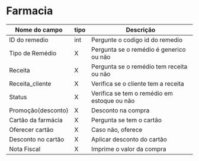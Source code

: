 # Farmacia
|Nome do campo|tipo|Descrição|
|-------------|----|---------|
ID do remedio |int| Pergunte o codigo id do remedio
Tipo de Remédio|X|Pergunta se o remédio é generico ou não
Receita|X|Pergunta se o remédio tem receita ou não
Receita_cliente|X|Verifica se o cliente tem a receita
Status|X|Verifica se tem o remédio em estoque ou não
Promoção(desconto)|X|Desconto na compra
Cartão da farmácia|X|Pergunta se tem o cartão
Oferecer cartão|X|Caso não, oferece
Desconto no cartão|X|Aplicar desconto do cartão
Nota Fiscal|X|Imprime o valor da compra


